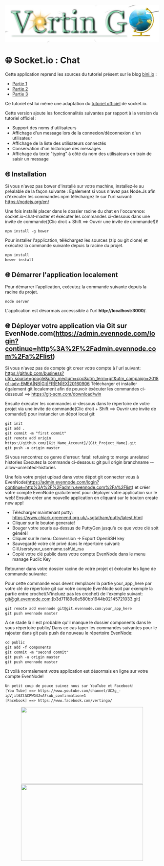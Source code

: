 ![Image](https://raw.githubusercontent.com/vertingo/Easy_Admin_YouTube_Newsletter_Firebase/master/web/assets/images/github/vertin_go_website.jpg)
# 🌐 Socket.io : Chat

Cette application reprend les sources du tutoriel présent sur le blog [bini.io](http://blog.bini.io) :

* [Partie 1](http://blog.bini.io/developper-une-application-avec-socket-io/)
* [Partie 2](http://blog.bini.io/developper-un-chat-avec-socket-io-partie-2/)
* [Partie 3](http://blog.bini.io/developper-un-chat-avec-socket-io-partie-3/)

Ce tutoriel est lui même une adaptation du [tutoriel officiel](http://socket.io/get-started/chat/) de socket.io.

Cette version ajoute les fonctionnalités suivantes par rapport à la version du tutoriel officiel :

* Support des noms d'utilisateurs
* Affichage d'un message lors de la connexion/déconnexion d'un utilisateur
* Affichage de la liste des utilisateurs connectés
* Conservation d'un historique des messages
* Affichage du texte "typing" à côté du nom des utilisateurs en train de saisir un message


## 🌐 Installation

Si vous n'avez pas bower d'installé sur votre machine, installez-le au préalable de la façon suivante :
Egalement si vous n'avez pas Node.Js afin d'éxécuter les commandes npm téléchargez le sur l'url suivant: https://nodejs.org/en/

Une fois installé placer dans le dossier racine du chat en l'occurence: socket.io-chat-master et éxécuter les commandes ci-dessous dans une invite de commande((Clic droit + Shift ==> Ouvrir une invite de commande!))!

```
npm install -g bower
```
Pour installer l'application, téléchargez les sources (zip ou git clone) et exécutez la commande suivante depuis la racine du projet.
```
npm install
bower install
```

## 🌐 Démarrer l'application localement

Pour démarrer l'application, exécutez la commande suivante depuis la racine du projet.
```
node server
```
L'application est désormais accesssible à l'url **http://localhost:3000/**.

## 🌐 Déployer votre application via Git sur EvenNode.com(https://admin.evennode.com/login?continue=http%3A%2F%2Fadmin.evennode.com%2Fa%2Flist)
Si vous n'avez pas de compte git creer votre compte à l'url suivant:  https://github.com/business?utm_source=google&utm_medium=cpc&utm_term=git&utm_campaign=2018q1-adv-EMEA|NB|Git|FR|EN|EX|20160906
Télécharger et installer également git localement afin de pouvoir éxécuter les commandes ci-dessous! ==> https://git-scm.com/download/win

Ensuite éxécuter les commandes ci-dessous dans le répertoire de votre projet via une invite de commande(Clic droit + Shift ==> Ouvrir une invite de comande!) pour instancier un dépot local git:

```
git init
git add .
git commit -m "first commit"
git remote add origin https://github.com/[Git_Name_Account]/[Git_Project_Name].git
git push -u origin master
```
Si vous rencontrez ce genre d'erreur: fatal: refusing to merge unrelated histories
Executez la commande ci-dessous: git pull origin branchname --allow-unrelated-histories

Une fois votre projet upload dans votre dépot git connecter vous à EvenNode(https://admin.evennode.com/login?continue=http%3A%2F%2Fadmin.evennode.com%2Fa%2Flist) 
et créer votre compte EvenNode gratuitement pour déployer votre application sur le web!
Ensuite créer une nouvelle application en cliquant sur le bouton create new app!

- Télécharger maintenant putty: https://www.chiark.greenend.org.uk/~sgtatham/putty/latest.html
- Cliquer sur le bouton generate!
- Bouger votre souris au-dessus de PuttyGen jusqu'à ce que votre clé soit généré!
- Cliquer sur le menu Conversion -> Export OpenSSH key
- Sauvegardé votre clé privé dans le répertoire suivant: C:\Users\your_username\.ssh\id_rsa
- Copié votre clé public dans votre compte EvenNode dans le menu manage Puclic Key

Retourner dans votre dossier racine de votre projet et éxécuter les ligne de commande suivante:

Pour cette commande vous devez remplacer la partie your_app_here par votre clé de répertoire git sur votre compte EvenNode 
soit par exemple la partie entre crochet(N'incluez pas les crochet) de l'exemple suivant: git@git.evennode.com:[b3d71189e8e580bb1944b02145721033.git]

```
git remote add evennode git@git.evennode.com:your_app_here
git push evennode master
```
A ce stade là il est probable qu'il manque le dossier components dans le sous répertoire public/
Dans ce cas taper les commandes suivantes pour le rajouter dans git puis push de nouveau le répertoire EvenNode:

```
cd public
git add -f components
git commit -m "second commit"
git push -u origin master
git push evennode master
```

Et voilà normalement votre application est désormais en ligne sur votre compte EvenNode!

```
Un petit coup de pouce suivez nous sur YouTube et Facebook!
[You Tube] ==> https://www.youtube.com/channel/UC2g_-ipVjit6ZlACPWG4JvA?sub_confirmation=1
[Facebook] ==> https://www.facebook.com/vertingo/
```
<p align="center">
  <a href="https://www.youtube.com/channel/UC2g_-ipVjit6ZlACPWG4JvA?sub_confirmation=1"><img src="https://platform-media.herokuapp.com/assets/images/reseaux-sociaux/youtube2.png" width="400" height="250"/></a>
  <a href="https://www.facebook.com/vertingo/"><img src="https://platform-media.herokuapp.com/assets/images/reseaux-sociaux/rejoins_nous.png" width="400" height="250"/></a>
</p>




